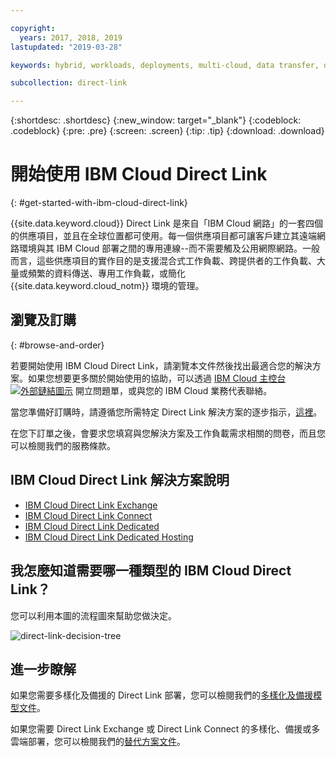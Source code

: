 ```yaml
---

copyright:
  years: 2017, 2018, 2019
lastupdated: "2019-03-28"

keywords: hybrid, workloads, deployments, multi-cloud, data transfer, descriptions, diverse, redundant

subcollection: direct-link

---
```


{:shortdesc: .shortdesc}
{:new_window: target="_blank"}
{:codeblock: .codeblock}
{:pre: .pre}
{:screen: .screen}
{:tip: .tip}
{:download: .download}

# 開始使用 IBM Cloud Direct Link
{: #get-started-with-ibm-cloud-direct-link}

{{site.data.keyword.cloud}} Direct Link 是來自「IBM Cloud 網路」的一套四個的供應項目，並且在全球位置都可使用。每一個供應項目都可讓客戶建立其遠端網路環境與其 IBM Cloud 部署之間的專用連線--而不需要觸及公用網際網路。一般而言，這些供應項目的實作目的是支援混合式工作負載、跨提供者的工作負載、大量或頻繁的資料傳送、專用工作負載，或簡化 {{site.data.keyword.cloud_notm}} 環境的管理。

## 瀏覽及訂購
{: #browse-and-order}

若要開始使用 IBM Cloud Direct Link，請瀏覽本文件然後找出最適合您的解決方案。如果您想要更多關於開始使用的協助，可以透過 [IBM Cloud 主控台 ![外部鏈結圖示](../../icons/launch-glyph.svg "外部鏈結圖示")](https://cloud.ibm.com/unifiedsupport/cases/add) 開立問題單，或與您的 IBM Cloud 業務代表聯絡。

當您準備好訂購時，請遵循您所需特定 Direct Link 解決方案的逐步指示，[這裡](/docs/infrastructure/direct-link?topic=direct-link-order-ibm-cloud-direct-link)。

在您下訂單之後，會要求您填寫與您解決方案及工作負載需求相關的問卷，而且您可以檢閱我們的服務條款。

## IBM Cloud Direct Link 解決方案說明

 * [IBM Cloud Direct Link Exchange](/docs/infrastructure/direct-link?topic=direct-link-direct-link-exchange-solution)
 * [IBM Cloud Direct Link Connect](/docs/infrastructure/direct-link?topic=direct-link-direct-link-connect-solution)
 * [IBM Cloud Direct Link Dedicated](/docs/infrastructure/direct-link?topic=direct-link-direct-link-dedicated-solution)
 * [IBM Cloud Direct Link Dedicated Hosting](/docs/infrastructure/direct-link?topic=direct-link-direct-link-dedicated-hosting-solution)


## 我怎麼知道需要哪一種類型的 IBM Cloud Direct Link？

您可以利用本圖的流程圖來幫助您做決定。

![direct-link-decision-tree](/images/direct-link-decision-tree.png)

## 進一步瞭解

如果您需要多樣化及備援的 Direct Link 部署，您可以檢閱我們的[多樣化及備援模型文件](/docs/infrastructure/direct-link?topic=direct-link-models-for-diversity-and-redundancy-in-direct-link)。

如果您需要 Direct Link Exchange 或 Direct Link Connect 的多樣化、備援或多雲端部署，您可以檢閱我們的[替代方案文件](/docs/infrastructure/direct-link?topic=direct-link-alternatives-for-your-ibm-cloud-direct-link-deployment)。
